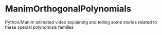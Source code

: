 # ManimOrthogonalPolynomials
Python/Manim animated video explaining and telling some stories related to these special polynomials families
